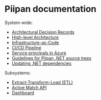 # Piipan documentation

System-wide:
* [Architectural Decision Records](./adr)
* [High-level Architecture](./piipan-architecture.png)
* [Infrastructure-as-Code](./iac.md)
* [CI/CD Pipeline](./ci-cd.md)
* [Service principals in Azure](./service-principals.md)
* [Guidelines for Piipan .NET source trees](./source-guidelines.md)
* [Updating .NET dependencies](./update-deps.md)

Subsystems:
* [Extract-Transform-Load (ETL)](../etl/README.md)
* [Active Match API](../match/README.md)
* [Dashboard](../dashboard/README.md)
